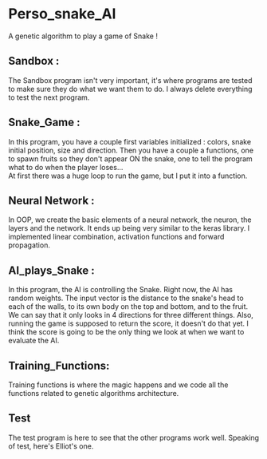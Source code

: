 # Perso_snake_AI
A genetic algorithm to play a game of Snake !

## Sandbox :
The Sandbox program isn't very important, it's where programs are tested 
to make sure they do what we want them to do. I always delete everything to test 
the next program.

## Snake_Game : 
In this program, you have a couple first variables initialized : 
colors, snake initial position, size and direction. 
Then you have a couple a functions, one to spawn fruits so they 
don't appear ON the snake, one to tell the program what to do 
when the player loses...  
At first there was a huge loop to run the game, but I put it into a function.

## Neural Network :
In OOP, we create the basic elements of a neural network, the neuron, the layers and the network. It ends up being very
similar to the keras library. I implemented linear combination, activation functions and forward propagation. 

## AI_plays_Snake : 
In this program, the AI is controlling the Snake. Right now, the AI
has random weights. The input vector is the distance to the snake's head to each of the walls, 
to its own body on the top and bottom, and to the fruit. We can say that it only looks in 4 directions for three 
different things. 
Also, running the game is supposed to return the score, it doesn't do that yet. I think the score is going to be the only thing we look at 
when we want to evaluate the AI.

## Training_Functions:
Training functions is where the magic happens and we code all the functions related to genetic algorithms architecture. 
## Test
The test program is here to see that the other programs work well.
Speaking of test, here's Elliot's one.


